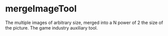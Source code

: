 mergeImageTool
==============

The multiple images of arbitrary size, merged into a N power of 2 the size of the picture. The game industry auxiliary tool.
